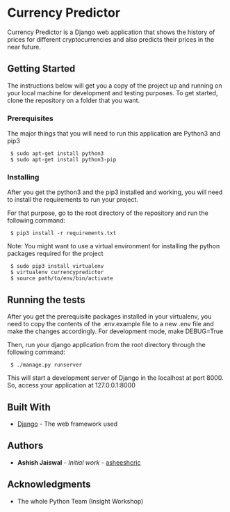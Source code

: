 # Currency Predictor

Currency Predictor is a Django web application that shows the history of prices for different cryptocurrencies and also predicts their prices in the near future.

## Getting Started

The instructions below will get you a copy of the project up and running on your local machine for development and testing purposes. To get started, clone the repository on a folder that you want.

### Prerequisites

The major things that you will need to run this application are Python3 and pip3

```
 $ sudo apt-get install python3
 $ sudo apt-get install python3-pip
```

### Installing

After you get the python3 and the pip3 installed and working, you will need to install the requirements to run your project.

For that purpose, go to the root directory of the repository and run the following command:

```
 $ pip3 install -r requirements.txt
```

Note: You might want to use a virtual environment for installing the python packages required for the project

```
 $ sudo pip3 install virtualenv
 $ virtualenv currencypredictor
 $ source path/to/env/bin/activate
```


## Running the tests

After you get the prerequisite packages installed in your virtualenv, you need to copy the contents of the .env.example file to a new .env file and make the changes accordingly.
For development mode, make DEBUG=True

Then, run your django application from the root directory through the following command:

```
 $ ./manage.py runserver
```
This will start a development server of Django in the localhost at port 8000. So, access your application at 127.0.0.1:8000


## Built With

* [Django](https://docs.djangoproject.com/en/2.0/) - The web framework used


## Authors

* **Ashish Jaiswal** - *Initial work* - [asheeshcric](https://github.com/asheeshcric)

## Acknowledgments

* The whole Python Team (Insight Workshop)